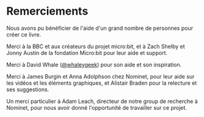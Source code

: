 Remerciements
================

Nous avons pu bénéficier de l'aide d'un grand nombre de personnes pour créer ce livre.

Merci à la BBC et aux créateurs du projet micro:bit, et à Zach Shelby et Jonny Austin de la fondation Micro:bit pour leur aide et support.

Merci à David Whale ([@whaleygeek](https://twitter.com/whaleygeek)) pour son aide et son inspiration.

Merci à James Burgin et Anna Adolphson chez Nominet, pour leur aide sur les vidéos et les éléments graphiques, et Alistair Braden pour la relecture et ses suggestions.

Un merci particulier à Adam Leach, directeur de notre group de recherche à Nominet, pour nous avoir donné l'opportunité de travailler sur ce projet.
